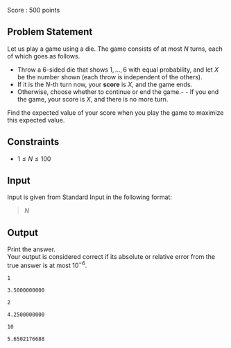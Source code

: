 Score : $500$ points

## Problem Statement

Let us play a game using a die. The game consists of at most $N$ turns, each of which goes as follows.

- Throw a $6$-sided die that shows $1,\ldots,6$ with equal probability, and let $X$ be the number shown (each throw is independent of the others).
- If it is the $N$-th turn now, your **score** is $X$, and the game ends.
- Otherwise, choose whether to continue or end the game.-   - If you end the game, your score is $X$, and there is no more turn.

Find the expected value of your score when you play the game to maximize this expected value.

## Constraints

- $1 \leq N \leq 100$

## Input

Input is given from Standard Input in the following format:

> $N$

## Output

Print the answer.<br>
Your output is considered correct if its absolute or relative error from the true answer is at most $10^{-6}$.

```input1
1
```

```output1
3.5000000000
```

```input2
2
```

```output2
4.2500000000
```

```input3
10
```

```output3
5.6502176688
```